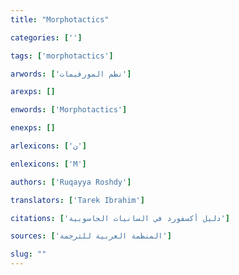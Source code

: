 ```yaml
---
title: "Morphotactics"

categories: ['']

tags: ['morphotactics']

arwords: ['نظم المورفيمات']

arexps: []

enwords: ['Morphotactics']

enexps: []

arlexicons: ['ن']

enlexicons: ['M']

authors: ['Ruqayya Roshdy']

translators: ['Tarek Ibrahim']

citations: ['دليل أكسفورد في السانيات الحاسوبية']

sources: ['المنظمة العربية للترجمة']

slug: ""
---
```


